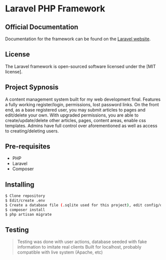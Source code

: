 # Laravel PHP Framework

## Official Documentation
Documentation for the framework can be found on the [Laravel website](http://laravel.com/docs).

## License
The Laravel framework is open-sourced software licensed under the [MIT license].

## Project Sypnosis
A content management system built for my web development final.  Features a fully working register/login, permissions, lost password links.  On the front end, as a base registered user, you may submit articles to pages and edit/delete your own.  With upgraded permissions, you are able to create/update/delete other articles, pages, content areas, enable css templates.  Admins have full control over aforementioned as well as access to creating/deleting users.

## Pre-requisites
* PHP
* Laravel
* Composer

## Installing
```sh
$ Clone repository
$ Edit/create .env
$ Create a database file (.sqlite used for this project), edit config/database.php to reflect your choice
$ composer install
$ php artisan migrate
```

## Testing
> Testing was done with user actions, database seeded with fake information to imitate real clients
> Built for localhost, probably compatible with live system (Apache, etc)
